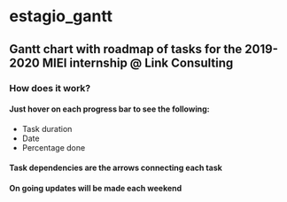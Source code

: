 # estagio_gantt


## Gantt chart with roadmap of tasks for the 2019-2020 MIEI internship @ Link Consulting 

### How does it work?

#### Just hover on each progress bar to see the following:
* Task duration
* Date
* Percentage done

#### Task dependencies are the arrows connecting each task


#### On going updates will be made each weekend
